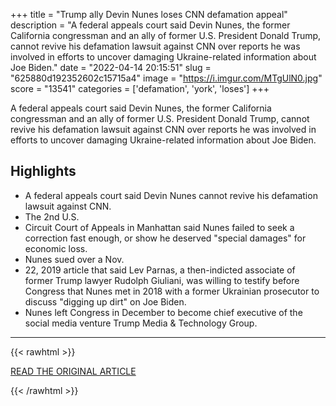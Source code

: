 +++
title = "Trump ally Devin Nunes loses CNN defamation appeal"
description = "A federal appeals court said Devin Nunes, the former California congressman and an ally of former U.S. President Donald Trump, cannot revive his defamation lawsuit against CNN over reports he was involved in efforts to uncover damaging Ukraine-related information about Joe Biden."
date = "2022-04-14 20:15:51"
slug = "625880d192352602c15715a4"
image = "https://i.imgur.com/MTgUlN0.jpg"
score = "13541"
categories = ['defamation', 'york', 'loses']
+++

A federal appeals court said Devin Nunes, the former California congressman and an ally of former U.S. President Donald Trump, cannot revive his defamation lawsuit against CNN over reports he was involved in efforts to uncover damaging Ukraine-related information about Joe Biden.

## Highlights

- A federal appeals court said Devin Nunes cannot revive his defamation lawsuit against CNN.
- The 2nd U.S.
- Circuit Court of Appeals in Manhattan said Nunes failed to seek a correction fast enough, or show he deserved "special damages" for economic loss.
- Nunes sued over a Nov.
- 22, 2019 article that said Lev Parnas, a then-indicted associate of former Trump lawyer Rudolph Giuliani, was willing to testify before Congress that Nunes met in 2018 with a former Ukrainian prosecutor to discuss "digging up dirt" on Joe Biden.
- Nunes left Congress in December to become chief executive of the social media venture Trump Media & Technology Group.

---

{{< rawhtml >}}
  <p class="article-category">
    <a target="_blank" href="https://www.reuters.com/world/us/trump-ally-devin-nunes-loses-cnn-defamation-appeal-2022-04-14/">READ THE ORIGINAL ARTICLE</a>
  </p>
{{< /rawhtml >}}
